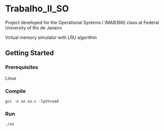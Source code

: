 # Trabalho_II_SO
Project developed for the Operational Systems I (MAB366) class at Federal University of Rio de Janeiro

Virtual memory simulator with LRU algorithm

## Getting Started

### Prerequisites
Linux

### Compile
```
gcc -o so so.c -lpthread
```

### Run
```
./so
```

